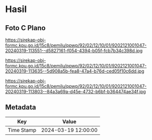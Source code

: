 # Hasil

## Foto C Plano

https://sirekap-obj-formc.kpu.go.id/15c8/pemilu/ppwp/92/02/12/10/01/9202121001047-20240319-113551--d5827161-f054-4394-b05f-fcb7b34c398d.jpg

https://sirekap-obj-formc.kpu.go.id/15c8/pemilu/ppwp/92/02/12/10/01/9202121001047-20240319-113635--5d908a5b-fea8-47a4-b76d-ced05f10c6dd.jpg

https://sirekap-obj-formc.kpu.go.id/15c8/pemilu/ppwp/92/02/12/10/01/9202121001047-20240319-113803--84a3a69a-d45e-4732-b6bf-b364474ae34f.jpg


## Metadata

| Key        | Value               |
| ---------- | ------------------- |
| Time Stamp | 2024-03-19 12:00:00 |



